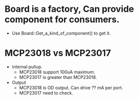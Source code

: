 # Board is a factory, Can provide component for consumers.
* Use Board::Get_a_kind_of_component() to get it.



# MCP23018 vs MCP23017
* internal pullup. 
  * MCP23018 support 100uA maximum.
  * MCP23017 is greater than MCP23018.
* Output
  * MCP23018 is OD output. Can drive ?? mA per port. 
  * MCP23017 need to check.   